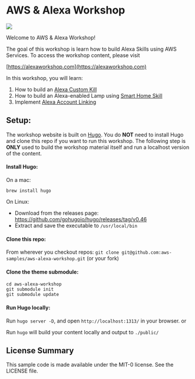 # AWS & Alexa Workshop

![](https://codebuild.us-west-2.amazonaws.com/badges?uuid=eyJlbmNyeXB0ZWREYXRhIjoiNTZ0eWJvSVB3blh2blVvcHRwMm00SXJkVkE5c2RHUnZRZjdDSnVBazhCSFV4WE5PZzNRbkRzcmd6VXAydDYxOWZYMXMrdWVHaEtTcEZoT2lVOEVNR0dnPSIsIml2UGFyYW1ldGVyU3BlYyI6ImRyRVRaazE1R3VwQlNpZW8iLCJtYXRlcmlhbFNldFNlcmlhbCI6MX0%3D&branch=master)

Welcome to AWS & Alexa Workshop!

The goal of this workshop is learn how to build Alexa Skills using AWS Services. To
access the workshop content, please visit 

[https://alexaworkshop.com](https://alexaworkshop.com)

In this workshop, you will learn:
1. How to build an [Alexa Custom Kill](https://developer.amazon.com/docs/custom-skills/understanding-custom-skills.html) 
2. How to build an Alexa-enabled Lamp using [Smart Home Skill](https://developer.amazon.com/docs/smarthome/understand-the-smart-home-skill-api.html)
3. Implement [Alexa Account Linking](https://developer.amazon.com/docs/account-linking/understand-account-linking.html)

## Setup:

The workshop website is built on [Hugo](https://gohugo.io/). You do **NOT** need to 
install Hugo and clone this repo if you want to run this workshop. The following step 
is **ONLY** used to build the workshop material itself and run a localhost version of the content. 

#### Install Hugo:
On a mac:

`brew install hugo`

On Linux:
  - Download from the releases page: https://github.com/gohugoio/hugo/releases/tag/v0.46
  - Extract and save the executable to `/usr/local/bin`

#### Clone this repo:
From wherever you checkout repos:
`git clone git@github.com:aws-samples/aws-alexa-workshop.git` (or your fork)

#### Clone the theme submodule:

```shell script
cd aws-alexa-workshop
git submodule init
git submodule update
```

#### Run Hugo locally:
Run `hugo server -D`, and open `http://localhost:1313/` in your browser.
or

Run `hugo` will build your content locally and output to `./public/`

## License Summary

This sample code is made available under the MIT-0 license. See the LICENSE file.
